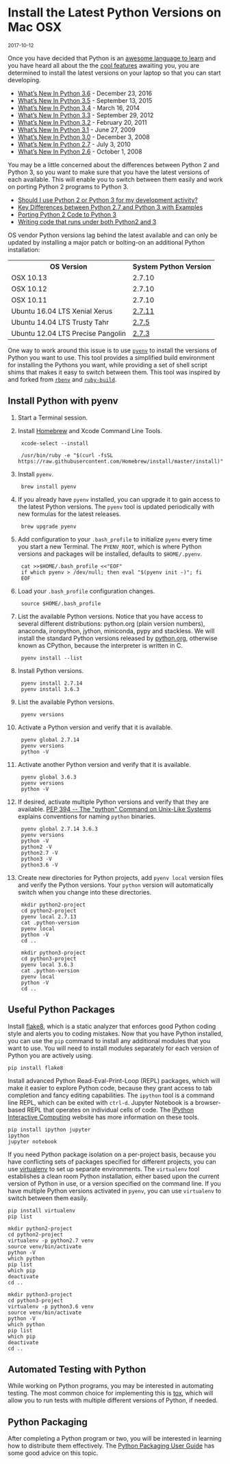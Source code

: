 # Install the Latest Python Versions on Mac OSX

<small>2017-10-12</small>

Once you have decided that Python is an [awesome language to learn](https://automatetheboringstuff.com/)
and you have heard all about the the [cool features](https://www.youtube.com/watch?v=9zinZmE3Ogk)
awaiting you, you are determined to install the latest versions on your laptop so that you can start
developing.

* [What’s New In Python 3.6](https://docs.python.org/3.6/whatsnew/3.6.html) - December 23, 2016
* [What’s New In Python 3.5](https://docs.python.org/3.5/whatsnew/3.5.html) - September 13, 2015
* [What’s New In Python 3.4](https://docs.python.org/3.4/whatsnew/3.4.html) - March 16, 2014
* [What’s New In Python 3.3](https://docs.python.org/3.3/whatsnew/3.3.html) - September 29, 2012
* [What’s New In Python 3.2](https://docs.python.org/3.2/whatsnew/3.2.html) - February 20, 2011
* [What’s New In Python 3.1](https://docs.python.org/3.1/whatsnew/3.1.html) - June 27, 2009
* [What’s New In Python 3.0](https://docs.python.org/3.0/whatsnew/3.0.html) - December 3, 2008
* [What’s New In Python 2.7](https://docs.python.org/2.7/whatsnew/2.7.html) - July 3, 2010
* [What’s New In Python 2.6](https://docs.python.org/2.6/whatsnew/2.6.html) - October 1, 2008

You may be a little concerned about the differences between Python 2 and Python 3, so you want
to make sure that you have the latest versions of each available. This will enable you to switch
between them easily and work on porting Python 2 programs to Python 3.

* [Should I use Python 2 or Python 3 for my development activity?](https://wiki.python.org/moin/Python2orPython3)
* [Key Differences between Python 2.7 and Python 3 with Examples](http://sebastianraschka.com/Articles/2014_python_2_3_key_diff.html)
* [Porting Python 2 Code to Python 3](https://docs.python.org/3/howto/pyporting.html)
* [Writing code that runs under both Python2 and 3](https://wiki.python.org/moin/PortingToPy3k/BilingualQuickRef)

OS vendor Python versions lag behind the latest available and can only be updated by installing a
major patch or bolting-on an additional Python installation:

<table>
    <tr> <th>OS Version <th>System Python Version
    <tr> <td>OSX 10.13 <td>2.7.10
    <tr> <td>OSX 10.12 <td>2.7.10
    <tr> <td>OSX 10.11 <td>2.7.10
    <tr> <td>Ubuntu 16.04 LTS Xenial Xerus <td><a href="https://packages.ubuntu.com/xenial/python">2.7.11</a>
    <tr> <td>Ubuntu 14.04 LTS Trusty Tahr <td><a href="https://packages.ubuntu.com/trusty/python">2.7.5</a>
    <tr> <td>Ubuntu 12.04 LTS Precise Pangolin <td><a href="https://ubuntuforums.org/showthread.php?t=1969449">2.7.3</a>
</table>

One way to work around this issue is to use [`pyenv`](https://github.com/pyenv/pyenv) to install the
versions of Python you want to use.  This tool provides a simplified build environment for installing
the Pythons you want, while providing a set of shell script shims that makes it easy to switch between
them.  This tool was inspired by and forked from [`rbenv`](https://github.com/rbenv/rbenv) and
[`ruby-build`](https://github.com/rbenv/ruby-build).

## Install Python with pyenv

1. Start a Terminal session.

1. Install [Homebrew](https://brew.sh/) and Xcode Command Line Tools.

        xcode-select --install

        /usr/bin/ruby -e "$(curl -fsSL https://raw.githubusercontent.com/Homebrew/install/master/install)"

1. Install `pyenv`.

        brew install pyenv

1. If you already have `pyenv` installed, you can upgrade it to gain access to the latest Python
versions.  The `pyenv` tool is updated periodically with new formulas for the latest releases.

        brew upgrade pyenv

1. Add configuration to your `.bash_profile` to initialize `pyenv` every time you start a new
Terminal. The `PYENV_ROOT`, which is where Python versions and packages will be installed,
defaults to `$HOME/.pyenv`.

        cat >>$HOME/.bash_profile <<"EOF"
        if which pyenv > /dev/null; then eval "$(pyenv init -)"; fi
        EOF

1. Load your `.bash_profile` configuration changes.

        source $HOME/.bash_profile

1. List the available Python versions.  Notice that you have access to several different
distributions: python.org (plain version numbers), anaconda, ironpython, jython, miniconda,
pypy and stackless.  We will install the standard Python versions released by
[python.org](https://www.python.org/downloads/), otherwise known as CPython, because the
interpreter is written in C.

        pyenv install --list

1. Install Python versions.

        pyenv install 2.7.14
        pyenv install 3.6.3

1. List the available Python versions.

        pyenv versions

1. Activate a Python version and verify that it is available.

        pyenv global 2.7.14
        pyenv versions
        python -V

1. Activate another Python version and verify that it is available.

        pyenv global 3.6.3
        pyenv versions
        python -V

1. If desired, activate multiple Python versions and verify that they are available.
[PEP 394 -- The "python" Command on Unix-Like Systems](https://www.python.org/dev/peps/pep-0394/)
explains conventions for naming `python` binaries.

        pyenv global 2.7.14 3.6.3
        pyenv versions
        python -V
        python2 -V
        python2.7 -V
        python3 -V
        python3.6 -V

1. Create new directories for Python projects, add `pyenv local` version files and verify the Python
versions.  Your `python` version will automatically switch when you change into these directories.

        mkdir python2-project
        cd python2-project
        pyenv local 2.7.13
        cat .python-version
        pyenv local
        python -V
        cd ..

        mkdir python3-project
        cd python3-project
        pyenv local 3.6.3
        cat .python-version
        pyenv local
        python -V
        cd ..

## Useful Python Packages

Install [flake8](http://flake8.pycqa.org/en/latest/), which is a static analyzer that enforces
good Python coding style and alerts you to coding mistakes.  Now that you have Python installed,
you can use the `pip` command to install any additional modules that you want to use.  You will
need to install modules separately for each version of Python you are actively using.

```
pip install flake8
```

Install advanced Python Read-Eval-Print-Loop (REPL) packages, which will make it easier to explore
Python code, because they grant access to tab completion and fancy editing capabilities.  The `ipython`
tool is a command line REPL, which can be exited with `ctrl-d`.  Jupyter Notebook is a browser-based
REPL that operates on individual cells of code.  The [IPython Interactive Computing](https://ipython.org/)
website has more information on these tools.

```
pip install ipython jupyter
ipython
jupyter notebook
```

If you need Python package isolation on a per-project basis, because you have conflicting sets
of packages specified for different projects, you can use [virtualenv](https://virtualenv.pypa.io/en/stable/)
to set up separate environments.  The `virtualenv` tool establishes a clean room Python installation,
either based upon the current version of Python in use, or a version specified on the command line.
If you have multiple Python versions activated in `pyenv`, you can use `virtualenv` to switch between
them easily.

```
pip install virtualenv
pip list

mkdir python2-project
cd python2-project
virtualenv -p python2.7 venv
source venv/bin/activate
python -V
which python
pip list
which pip
deactivate
cd ..

mkdir python3-project
cd python3-project
virtualenv -p python3.6 venv
source venv/bin/activate
python -V
which python
pip list
which pip
deactivate
cd ..
```

## Automated Testing with Python

While working on Python programs, you may be interested in automating testing.  The most common
choice for implementing this is [tox](https://tox.readthedocs.io/en/latest/index.html), which will
allow you to run tests with multiple different versions of Python, if needed.

## Python Packaging

After completing a Python program or two, you will be interested in learning how to distribute them
effectively.  The [Python Packaging User Guide](https://packaging.python.org/) has some good advice
on this topic.
